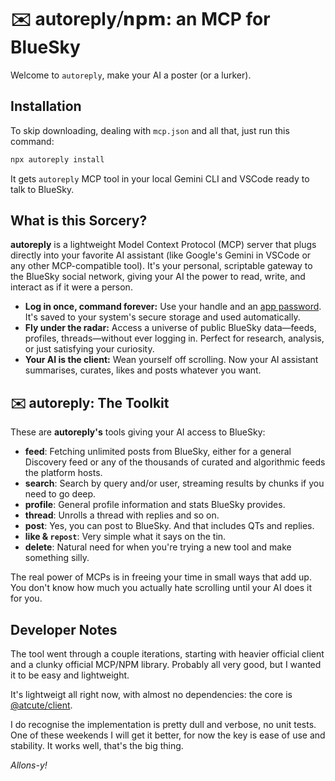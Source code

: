 # ✉️ autoreply⧸𝗻𝗽𝗺: an MCP for BlueSky

Welcome to `autoreply`, make your AI a poster (or a lurker).

## Installation

To skip downloading, dealing with `mcp.json` and all that, just run this command:

```bash
npx autoreply install
```

It gets `autoreply` MCP tool in your local Gemini CLI and VSCode ready to talk to BlueSky.

## What is this Sorcery?

**autoreply** is a lightweight Model Context Protocol (MCP) server that plugs directly into your favorite AI assistant (like Google's Gemini in VSCode or any other MCP-compatible tool). It's your personal, scriptable gateway to the BlueSky social network, giving your AI the power to read, write, and interact as if it were a person.

*   **Log in once, command forever:** Use your handle and an [app password](https://bsky.app/settings/app-passwords). It's saved to your system's secure storage and used automatically.
*   **Fly under the radar:** Access a universe of public BlueSky data—feeds, profiles, threads—without ever logging in. Perfect for research, analysis, or just satisfying your curiosity.
*   **Your AI is the client:** Wean yourself off scrolling. Now your AI assistant summarises, curates, likes and posts whatever you want.

## ✉️ autoreply: The Toolkit

These are **autoreply's** tools giving your AI access to BlueSky:

*   **feed**: Fetching unlimited posts from BlueSky, either for a general Discovery feed or any of the thousands of curated and algorithmic feeds the platform hosts.
*   **search**: Search by query and/or user, streaming results by chunks if you need to go deep.
*   **profile**: General profile information and stats BlueSky provides.
*   **thread**: Unrolls a thread with replies and so on.
*   **post**: Yes, you can post to BlueSky. And that includes QTs and replies.
*   **like & `repost`**: Very simple what it says on the tin.
*   **delete**: Natural need for when you're trying a new tool and make something silly.

The real power of MCPs is in freeing your time in small ways that add up. You don't know how much you actually hate scrolling until your AI does it for you.

## Developer Notes

The tool went through a couple iterations, starting with heavier official client and a clunky official MCP/NPM library. Probably all very good, but I wanted it to be easy and lightweight.

It's lightweigt all right now, with almost no dependencies: the core is [@atcute/client](https://www.npmjs.com/package/@atcute/client).

I do recognise the implementation is pretty dull and verbose, no unit tests. One of these weekends I will get it better, for now the key is ease of use and stability. It works well, that's the big thing.

*Allons-y!*